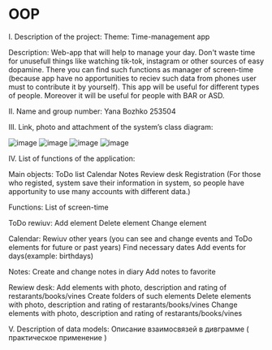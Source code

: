 # OOP

I. Description of the project:
Theme:
Time-management app

Description:
Web-app that will help to manage your day. Don't waste time for unusefull things like watching tik-tok, instagram or other sources of easy dopamine. 
There you can find such functions as manager of screen-time (because app have no apportunities to reciev such data from phones user must to contribute it by yourself). 
This app will be useful for different types of people. Moreover it will be useful for people with BAR or ASD.

II. Name and group number: 
Yana Bozhko
253504

III. Link, photo and attachment of the system’s class diagram:

![image](https://github.com/YanaBoz/OOP/assets/125998496/68583b91-5c1c-4fb5-a259-a4ed1de4d5c5)
![image](https://github.com/YanaBoz/OOP/assets/125998496/1f43c2b9-c2b1-4b35-8890-1a230d2bbb08)
![image](https://github.com/YanaBoz/OOP/assets/125998496/314ee9cb-e40a-4896-9c62-9e49777d4696)
![image](https://github.com/YanaBoz/OOP/assets/125998496/579b1ba3-0e5a-48ae-bc43-348ead69d071)

IV. List of functions of the application:

Main objects:
 ToDo list
 Calendar
 Notes
 Review desk
 Registration
 (For those who registed, system save their information in system, so people have apportunity to use many accounts with different data.)
 
Functions:
 List of screen-time
 
 ToDo rewiuv:
  Add element
  Delete element
  Change element
  
 Calendar:
  Rewiuv other years (you can see and change events and ToDo elements for future or past years)
  Find necessary dates
  Add events for days(example: birthdays)
  
 Notes:
  Create and change notes in diary
  Add notes to favorite
  
 Rewiew desk:
  Add elements with photo, description and rating of restarants/books/vines
  Create folders of such elements
  Delete elements with photo, description and rating of restarants/books/vines
  Change elements with photo, description and rating of restarants/books/vines

V. Description of data models:
Описание взаимосвязей в дивграмме ( практическое применение )
